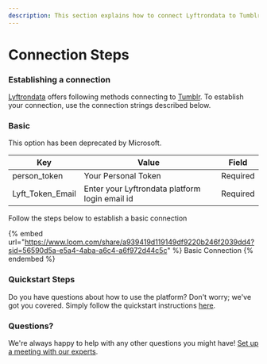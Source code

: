 ```yaml
---
description: This section explains how to connect Lyftrondata to Tumblr.
---
```


# Connection Steps

### Establishing a connection

[Lyftrondata](https://www.lyftrondata.com) offers following methods connecting to [Tumblr](https://www.lyftrondata.com/integration/marketing-analytics/tumblr/). To establish your connection, use the connection strings described below.

### Basic

This option has been deprecated by Microsoft.

| Key                | Value                                          | Field    |
| ------------------ | ---------------------------------------------- | -------- |
| person\_token      | Your Personal Token                            | Required |
| Lyft\_Token\_Email | Enter your Lyftrondata platform login email id | Required |

Follow the steps below to establish a basic connection

{% embed url="https://www.loom.com/share/a939419d119149df9220b246f2039dd4?sid=56590d5a-e5a4-4aba-a6c4-a6f972d44c5c" %}
Basic Connection
{% endembed %}

### Quickstart Steps

Do you have questions about how to use the platform? Don't worry; we've got you covered. Simply follow the quickstart instructions [here](README.md).

### Questions? <a href="#questions" id="questions"></a>

We're always happy to help with any other questions you might have! [Set up a meeting with our experts](https://www.lyftrondata.com/book-a-meeting/).
